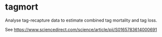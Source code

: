 # tagmort
Analyse tag-recapture data to estimate combined tag mortality and tag loss. 

See https://www.sciencedirect.com/science/article/pii/S0165783614000691
